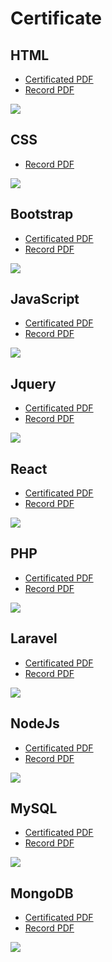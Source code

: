 # Certificate

## HTML
<ul>
  <li><a href="./resources/html5/Elias Sbehat_656321 (1).pdf" target="_blank">Certificated PDF</a></li>
  <li><a href="./resources/html5/Elias Sbehat_656321.pdf" target="_blank">Record PDF</a></li>
</ul>
<img src="./resources/html5/Screenshot_1.png" />

## CSS
<ul>
  <li><a href="./resources/css/Elias Sbehat_656322.pdf" target="_blank">Record PDF</a></li>
</ul>
<img src="./resources/css/Screenshot_2.png" />

## Bootstrap
<ul>
  <li><a href="./resources/bootstrap4/Elias Sbehat_656393 (1).pdf" target="_blank">Certificated PDF</a></li>
  <li><a href="./resources/bootstrap4/Elias Sbehat_656393.pdf" target="_blank">Record PDF</a></li>
</ul>
<img src="./resources/bootstrap4/Screenshot_2.png" />

## JavaScript
<ul>
  <li><a href="./resources/Javascript/Elias Sbehat_656325.pdf" target="_blank">Certificated PDF</a></li>
  <li><a href="./resources/Javascript/Elias Sbehat_656325 (1).pdf" target="_blank">Record PDF</a></li>
</ul>
<img src="./resources/Javascript/Screenshot_1.png" />

## Jquery
<ul>
  <li><a href="./resources/jquery/Elias Sbehat_656398.pdf" target="_blank">Certificated PDF</a></li>
  <li><a href="./resources/jquery/Elias Sbehat_656398 (1).pdf" target="_blank">Record PDF</a></li>
</ul>
<img src="./resources/jquery/Screenshot_1.png" />

## React
<ul>
  <li><a href="./resources/react/Elias Sbehat_656390 (1).pdf" target="_blank">Certificated PDF</a></li>
  <li><a href="./resources/react/Elias Sbehat_656390.pdf" target="_blank">Record PDF</a></li>
</ul>
<img src="./resources/react/Screenshot_1.png" />

## PHP
<ul>
  <li><a href="./resources/php/Elias Sbehat_656421.pdf" target="_blank">Certificated PDF</a></li>
  <li><a href="./resources/php/Elias Sbehat_656421 (1).pdf" target="_blank">Record PDF</a></li>
</ul>
<img src="./resources/php/Screenshot_2.png" />

## Laravel
<ul>
  <li><a href="./resources/laravel/Elias Sbehat_656925 (1).pdf" target="_blank">Certificated PDF</a></li>
  <li><a href="./resources/laravel/Elias Sbehat_656925.pdf" target="_blank">Record PDF</a></li>
</ul>
<img src="./resources/laravel/Screenshot_1.png" />

## NodeJs
<ul>
  <li><a href="./resources/nodejs/Elias Sbehat_656440.pdf" target="_blank">Certificated PDF</a></li>
  <li><a href="./resources/nodejs/Elias Sbehat_656440 (1).pdf" target="_blank">Record PDF</a></li>
</ul>
<img src="./resources/nodejs/Screenshot_1.png" />

## MySQL
<ul>
  <li><a href="./resources/mysql/Elias Sbehat_656445 (1).pdf" target="_blank">Certificated PDF</a></li>
  <li><a href="./resources/mysql/Elias Sbehat_656445.pdf" target="_blank">Record PDF</a></li>
</ul>
<img src="./resources/mysql/Screenshot_2.png" />

## MongoDB
<ul>
  <li><a href="./resources/mongodb/Elias Sbehat_656448.pdf" target="_blank">Certificated PDF</a></li>
  <li><a href="./resources/mongodb/Elias Sbehat_656448 (1).pdf" target="_blank">Record PDF</a></li>
</ul>
<img src="./resources/mongodb/Screenshot_1.png" />
